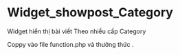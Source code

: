 # Widget_showpost_Category
Widget hiển thị bài viết Theo nhiều cấp Category

Coppy vào file function.php và thưởng thức .
